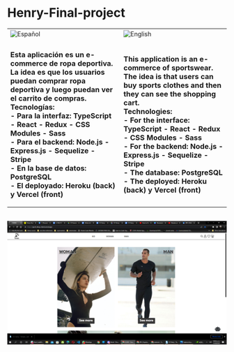 # Henry-Final-project
<table>
<tr>
<td><img align="center"  alt="Español" src="https://hans-rafael.github.io/img/Spain.png" height="30" /><br></td><td><img align = "center" alt="English"  src="https://hans-rafael.github.io/img/uk.png" height="30" />
<br>
</td>
</tr>
<td>
<h3 align="left">
Esta aplicación es un e-commerce de ropa deportiva.<br>
 La idea es que los usuarios puedan comprar ropa deportiva
y luego puedan ver el carrito de compras.<br>
Tecnologías:<br>
- Para la interfaz: TypeScript - React - Redux - CSS Modules - Sass<br>
- Para el backend: Node.js - Express.js - Sequelize - Stripe<br>
- En la base de datos: PostgreSQL<br>
- El deployado: Heroku (back) y Vercel (front)<br>
</h3>
</td>
<td>
<h3 align = "left">
This application is an e-commerce of sportswear.<br>
 The idea is that users can buy sports clothes and then they can see the shopping cart.<br>
Technologies:<br>
- For the interface: TypeScript - React - Redux - CSS Modules - Sass<br>
- For the backend: Node.js - Express.js - Sequelize - Stripe<br>
- The database: PostgreSQL<br>
- The deployed: Heroku (back) y Vercel (front)<br>
</h3>
</td>
<tr>
</tr>
</table>
<br>
<img align="center"  alt="Español" src="./apiPf/Captura.png"/><br>
